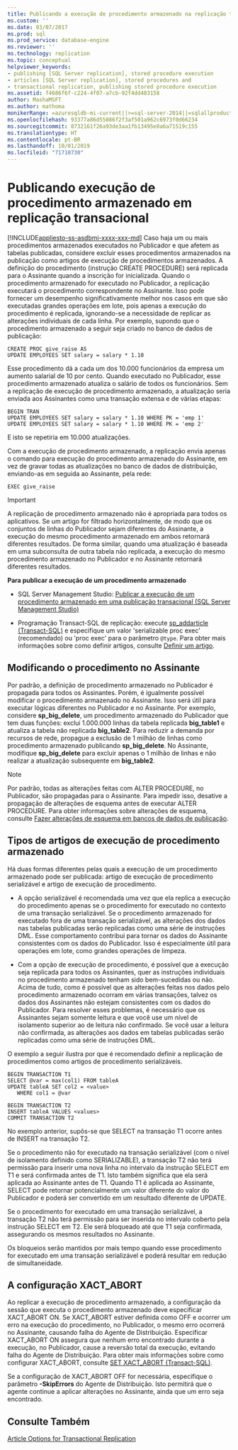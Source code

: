 ```yaml
---
title: Publicando a execução de procedimento armazenado na replicação transacional | Microsoft Docs
ms.custom: ''
ms.date: 03/07/2017
ms.prod: sql
ms.prod_service: database-engine
ms.reviewer: ''
ms.technology: replication
ms.topic: conceptual
helpviewer_keywords:
- publishing [SQL Server replication], stored procedure execution
- articles [SQL Server replication], stored procedures and
- transactional replication, publishing stored procedure execution
ms.assetid: f4686f6f-c224-4f07-a7cb-92f4dd483158
author: MashaMSFT
ms.author: mathoma
monikerRange: =azuresqldb-mi-current||>=sql-server-2014||=sqlallproducts-allversions
ms.openlocfilehash: 93377a86d55086f2f3af501a962c6973f0d66234
ms.sourcegitcommit: 8732161f26a93de3aa1fb13495e8a6a71519c155
ms.translationtype: HT
ms.contentlocale: pt-BR
ms.lasthandoff: 10/01/2019
ms.locfileid: "71710730"
---
```

# <a name="publishing-stored-procedure-execution-in-transactional-replication"></a>Publicando execução de procedimento armazenado em replicação transacional
[!INCLUDE[appliesto-ss-asdbmi-xxxx-xxx-md](../../../includes/appliesto-ss-asdbmi-xxxx-xxx-md.md)]
  Caso haja um ou mais procedimentos armazenados executados no Publicador e que afetem as tabelas publicadas, considere excluir esses procedimentos armazenados na publicação como artigos de execução de procedimentos armazenados. A definição do procedimento (instrução CREATE PROCEDURE) será replicada para o Assinante quando a inscrição for inicializada. Quando o procedimento armazenado for executado no Publicador, a replicação executará o procedimento correspondente no Assinante. Isso pode fornecer um desempenho significativamente melhor nos casos em que são executadas grandes operações em lote, pois apenas a execução do procedimento é replicada, ignorando-se a necessidade de replicar as alterações individuais de cada linha. Por exemplo, supondo que o procedimento armazenado a seguir seja criado no banco de dados de publicação:  
  
```  
CREATE PROC give_raise AS  
UPDATE EMPLOYEES SET salary = salary * 1.10  
```  
  
 Esse procedimento dá a cada um dos 10.000 funcionários da empresa um aumento salarial de 10 por cento. Quando executado no Publicador, esse procedimento armazenado atualiza o salário de todos os funcionários. Sem a replicação de execução de procedimento armazenado, a atualização seria enviada aos Assinantes como uma transação extensa e de várias etapas:  
  
```  
BEGIN TRAN  
UPDATE EMPLOYEES SET salary = salary * 1.10 WHERE PK = 'emp 1'  
UPDATE EMPLOYEES SET salary = salary * 1.10 WHERE PK = 'emp 2'  
```  
  
 E isto se repetiria em 10.000 atualizações.  
  
 Com a execução de procedimento armazenado, a replicação envia apenas o comando para execução do procedimento armazenado do Assinante, em vez de gravar todas as atualizações no banco de dados de distribuição, enviando-as em seguida ao Assinante, pela rede:  
  
```  
EXEC give_raise  
```  
  
> [!IMPORTANT]  
>  A replicação de procedimento armazenado não é apropriada para todos os aplicativos. Se um artigo for filtrado horizontalmente, de modo que os conjuntos de linhas do Publicador sejam diferentes do Assinante, a execução do mesmo procedimento armazenado em ambos retornará diferentes resultados. De forma similar, quando uma atualização é baseada em uma subconsulta de outra tabela não replicada, a execução do mesmo procedimento armazenado no Publicador e no Assinante retornará diferentes resultados.  
  
 **Para publicar a execução de um procedimento armazenado**  
  
-   SQL Server Management Studio: [Publicar a execução de um procedimento armazenado em uma publicação transacional &#40;SQL Server Management Studio&#41;](../../../relational-databases/replication/publish/publish-execution-of-stored-procedure-in-transactional-publication.md)  
  
-   Programação Transact-SQL de replicação: execute [sp_addarticle &#40;Transact-SQL&#41;](../../../relational-databases/system-stored-procedures/sp-addarticle-transact-sql.md) e especifique um valor 'serializable proc exec' (recomendado) ou 'proc exec' para o parâmetro `@type`. Para obter mais informações sobre como definir artigos, consulte [Definir um artigo](../../../relational-databases/replication/publish/define-an-article.md).  
  
## <a name="modifying-the-procedure-at-the-subscriber"></a>Modificando o procedimento no Assinante  
 Por padrão, a definição de procedimento armazenado no Publicador é propagada para todos os Assinantes. Porém, é igualmente possível modificar o procedimento armazenado no Assinante. Isso será útil para executar lógicas diferentes no Publicador e no Assinante. Por exemplo, considere **sp_big_delete**, um procedimento armazenado do Publicador que tem duas funções: exclui 1.000.000 linhas da tabela replicada **big_table1** e atualiza a tabela não replicada **big_table2**. Para reduzir a demanda por recursos de rede, propague a exclusão de 1 milhão de linhas como procedimento armazenado publicando **sp_big_delete**. No Assinante, modifique **sp_big_delete** para excluir apenas o 1 milhão de linhas e não realizar a atualização subsequente em **big_table2**.  
  
> [!NOTE]  
>  Por padrão, todas as alterações feitas com ALTER PROCEDURE, no Publicador, são propagadas para o Assinante. Para impedir isso, desative a propagação de alterações de esquema antes de executar ALTER PROCEDURE. Para obter informações sobre alterações de esquema, consulte [Fazer alterações de esquema em bancos de dados de publicação](../../../relational-databases/replication/publish/make-schema-changes-on-publication-databases.md).  
  
## <a name="types-of-stored-procedure-execution-articles"></a>Tipos de artigos de execução de procedimento armazenado  
 Há duas formas diferentes pelas quais a execução de um procedimento armazenado pode ser publicada: artigo de execução de procedimento serializável e artigo de execução de procedimento.  
  
-   A opção serializável é recomendada uma vez que ela replica a execução do procedimento apenas se o procedimento for executado no contexto de uma transação serializável. Se o procedimento armazenado for executado fora de uma transação serializável, as alterações dos dados nas tabelas publicadas serão replicadas como uma série de instruções DML. Esse comportamento contribui para tornar os dados do Assinante consistentes com os dados do Publicador. Isso é especialmente útil para operações em lote, como grandes operações de limpeza.  
  
-   Com a opção de execução de procedimento, é possível que a execução seja replicada para todos os Assinantes, quer as instruções individuais no procedimento armazenado tenham sido bem-sucedidas ou não. Acima de tudo, como é possível que as alterações feitas nos dados pelo procedimento armazenado ocorram em várias transações, talvez os dados dos Assinantes não estejam consistentes com os dados do Publicador. Para resolver esses problemas, é necessário que os Assinantes sejam somente leitura e que você use um nível de isolamento superior ao de leitura não confirmado. Se você usar a leitura não confirmada, as alterações aos dados em tabelas publicadas serão replicadas como uma série de instruções DML.  
  
 O exemplo a seguir ilustra por que é recomendado definir a replicação de procedimentos como artigos de procedimento serializáveis.  
  
```  
BEGIN TRANSACTION T1  
SELECT @var = max(col1) FROM tableA  
UPDATE tableA SET col2 = <value>   
   WHERE col1 = @var   
  
BEGIN TRANSACTION T2  
INSERT tableA VALUES <values>  
COMMIT TRANSACTION T2  
```  
  
 No exemplo anterior, supôs-se que SELECT na transação T1 ocorre antes de INSERT na transação T2.  
  
 Se o procedimento não for executado na transação serializável (com o nível de isolamento definido como SERIALIZABLE), a transação T2 não terá permissão para inserir uma nova linha no intervalo da instrução SELECT em T1 e será confirmada antes de T1. Isto também significa que ela será aplicada ao Assinante antes de T1. Quando T1 é aplicada ao Assinante, SELECT pode retornar potencialmente um valor diferente do valor do Publicador e poderá ser convertido em um resultado diferente de UPDATE.  
  
 Se o procedimento for executado em uma transação serializável, a transação T2 não terá permissão para ser inserida no intervalo coberto pela instrução SELECT em T2. Ele será bloqueado até que T1 seja confirmada, assegurando os mesmos resultados no Assinante.  
  
 Os bloqueios serão mantidos por mais tempo quando esse procedimento for executado em uma transação serializável e poderá resultar em redução de simultaneidade.  
  
## <a name="the-xact_abort-setting"></a>A configuração XACT_ABORT  
 Ao replicar a execução de procedimento armazenado, a configuração da sessão que executa o procedimento armazenado deve especificar XACT_ABORT ON. Se XACT_ABORT estiver definida como OFF e ocorrer um erro na execução do procedimento, no Publicador, o mesmo erro ocorrerá no Assinante, causando falha do Agente de Distribuição. Especificar XACT_ABORT ON assegura que nenhum erro encontrado durante a execução, no Publicador, cause a reversão total da execução, evitando falha do Agente de Distribuição. Para obter mais informações sobre como configurar XACT_ABORT, consulte [SET XACT_ABORT &#40;Transact-SQL&#41;](../../../t-sql/statements/set-xact-abort-transact-sql.md).  
  
 Se a configuração de XACT_ABORT OFF for necessária, especifique o parâmetro **-SkipErrors** do Agente de Distribuição. Isto permitirá que o agente continue a aplicar alterações no Assinante, ainda que um erro seja encontrado.  
  
## <a name="see-also"></a>Consulte Também  
 [Article Options for Transactional Replication](../../../relational-databases/replication/transactional/article-options-for-transactional-replication.md)  
  
  
